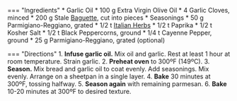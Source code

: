 === "Ingredients"
    * Garlic Oil
        * 100 g Extra Virgin Olive Oil
        * 4 Garlic Cloves, minced
    * 200 g Stale [Baguette](../../dough/baguettes.md), cut into pieces
    * Seasonings
        * 50 g Parmigiano-Reggiano, grated
        * 1/2 t [Italian Herbs](../../sauces-seasonings/seasonings/italian-herbs.md)
        * 1/2 t Paprika
        * 1/2 t Kosher Salt
        * 1/2 t Black Peppercorns, ground
        * 1/4 t Cayenne Pepper, ground
    * 25 g Parmigiano-Reggiano, grated (optional)

=== "Directions"
    1. **Infuse garlic oil.** Mix oil and garlic. Rest at least 1 hour at room temperature. Strain garlic.
    2. **Preheat oven** to 300ºF (149ºC).
    3. **Season.** Mix bread and garlic oil to coat evenly. Add seasonings. Mix evenly. Arrange on a sheetpan in a single layer.
    4. **Bake** 30 minutes at 300ºF, tossing halfway.
    5. **Season again** with remaining parmesan.
    6. **Bake** 10-20 minutes at 300ºF to desired texture.

[^1]:
    Mitzewich, John. ["Garlic Parmesan Croutons, My Beyoncé Imitation, and How Did Cesar's Salad Become Caesar Salad?"](https://foodwishes.blogspot.com/2010/01/garlic-parmesan-croutons-my-beyonce.html) *Food Wishes.* 18 January 2010.
